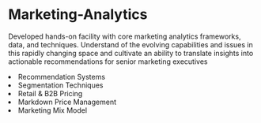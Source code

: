 # Marketing-Analytics
Developed hands-on facility with core marketing analytics frameworks, data, and techniques. Understand of the evolving capabilities and issues in this rapidly changing space and cultivate an ability to translate insights into actionable recommendations for senior marketing executives
<li>Recommendation Systems</li>
<li>Segmentation Techniques</li>
<li>Retail & B2B Pricing</li>
<li>Markdown Price Management</li>
<li>Marketing Mix Model</li>
